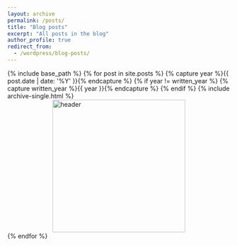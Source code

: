 ```yaml
---
layout: archive
permalink: /posts/
title: "Blog posts"
excerpt: "All posts in the blog"
author_profile: true
redirect_from:
  - /wordpress/blog-posts/
---
```


{% include base_path %}
{% for post in site.posts %}
  {% capture year %}{{ post.date | date: '%Y' }}{% endcapture %}
  {% if year != written_year %}
    {% capture written_year %}{{ year }}{% endcapture %}
  {% endif %}
  {% include archive-single.html %}
<img src="{{ post.header }}" alt="header" style="width: auto; height: 300px; display: block;margin-left: auto;margin-right: auto;">
{% endfor %}
